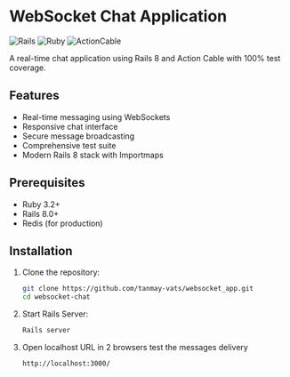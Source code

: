 # WebSocket Chat Application

![Rails](https://img.shields.io/badge/Rails-7.0+-red.svg)
![Ruby](https://img.shields.io/badge/Ruby-3.2+-brightgreen.svg)
![ActionCable](https://img.shields.io/badge/ActionCable-Enabled-blue.svg)

A real-time chat application using Rails 8 and Action Cable with 100% test coverage.

## Features

- Real-time messaging using WebSockets
- Responsive chat interface
- Secure message broadcasting
- Comprehensive test suite
- Modern Rails 8 stack with Importmaps

## Prerequisites

- Ruby 3.2+
- Rails 8.0+
- Redis (for production)

## Installation

1. Clone the repository:
   ```bash
   git clone https://github.com/tanmay-vats/websocket_app.git
   cd websocket-chat


2. Start Rails Server:
   ```bash
   Rails server

3. Open localhost URL in 2 browsers test the messages delivery
   ```bash
   http://localhost:3000/
